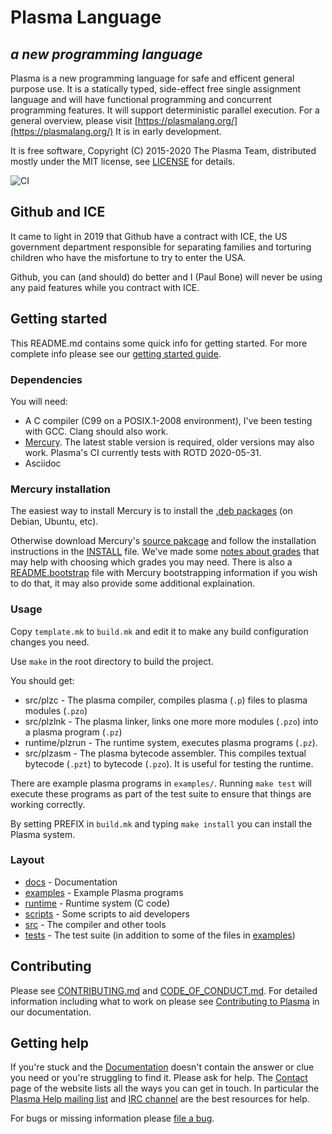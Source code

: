 # Plasma Language
## *a new programming language*

Plasma is a new programming language for safe and efficent general purpose
use.
It is a statically typed, side-effect free single assignment language
and will have functional programming and concurrent programming features.
It will support deterministic parallel execution.
For a general overview, please visit
[https://plasmalang.org/](https://plasmalang.org/)
It is in early development.

It is free software, Copyright (C) 2015-2020 The Plasma Team, distributed
mostly under the MIT license, see [LICENSE](LICENSE) for details.

![CI](https://github.com/PlasmaLang/plasma/workflows/CI/badge.svg)

## Github and ICE

It came to light in 2019 that Github have a contract with ICE, the US
government department responsible for separating families and torturing
children who have the misfortune to try to enter the USA.

Github, you can (and should) do better and I (Paul Bone) will never be using
any paid features while you contract with ICE.

## Getting started

This README.md contains some quick info for getting started.
For more complete info please see our
[getting started guide](https://plasmalang.org/docs/getting_started.html).

### Dependencies

You will need:

* A C compiler (C99 on a POSIX.1-2008 environment), I've been testing with
  GCC.  Clang should also work.
* [Mercury](https://www.mercurylang.org/).
  The latest stable version is required, older versions may also work.
  Plasma's CI currently tests with ROTD 2020-05-31.
* Asciidoc

### Mercury installation

The easiest way to install Mercury is to install the
[.deb packages](https://dl.mercurylang.org/deb/) (on Debian, Ubuntu, etc).

Otherwise download Mercury's [source pakcage](https://dl.mercurylang.org)
and follow the
installation instructions in the
[INSTALL](https://github.com/Mercury-Language/mercury/blob/master/.INSTALL.in)
file.
We've made some
[notes about grades](https://plasmalang.org/docs/grades.html)
that may help with choosing which grades you may need.
There is also a
[README.bootstrap](https://github.com/Mercury-Language/mercury/blob/master/README.bootstrap)
file with Mercury bootstrapping information if you wish to do that, it may
also provide some additional explaination.

### Usage

Copy `template.mk` to `build.mk` and edit it to make any build configuration
changes you need.

Use ```make``` in the root directory to build the project.

You should get:

* src/plzc - The plasma compiler, compiles plasma (```.p```) files to
  plasma modules (```.pzo```)
* src/plzlnk - The plasma linker, links one more more modules (```.pzo```)
  into a plasma program (```.pz```)
* runtime/plzrun - The runtime system, executes plasma programs (```.pz```).
* src/plzasm - The plasma bytecode assembler.  This compiles textual bytecode
  (```.pzt```) to bytecode (```.pzo```).  It is useful for testing the
  runtime.

There are example plasma programs in ```examples/```.  Running ```make
test``` will execute these programs as part of the test suite to ensure that
things are working correctly.

By setting PREFIX in ```build.mk``` and typing ```make install``` you can
install the Plasma system.

### Layout

* [docs](docs) - Documentation
* [examples](examples) - Example Plasma programs
* [runtime](runtime) - Runtime system (C code)
* [scripts](scripts) - Some scripts to aid developers
* [src](src) - The compiler and other tools
* [tests](tests) - The test suite (in addition to some of the files in
  [examples](examples))

## Contributing

Please see [CONTRIBUTING.md](CONTRIBUTING.md) and
[CODE_OF_CONDUCT.md](CODE_OF_CONDUCT.md).
For detailed information including what to work on please see
[Contributing to Plasma](https://plasmalang.org/docs/contributing.html) in
our documentation.

## Getting help

If you're stuck and  the [Documentation](https://plasmalang.org/docs/)
doesn't contain the answer or clue you need or you're struggling to find it.
Please ask for help.
The [Contact](https://plasmalang.org/contact.html) page of the website lists
all the ways you can get in touch.
In particular the
[Plasma Help mailing list](https://plasmalang.org/lists/listinfo/help)
and
[IRC channel](https://plasmalang.org/contact.html#irc) are the best
resources for help.

For bugs or missing information please
[file a bug](https://github.com/PlasmaLang/plasma/issues/new).

